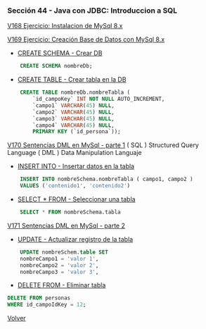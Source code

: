 ### Sección 44 - Java con JDBC: Introduccion a SQL

[V168 Ejercicio: Instalacion de MySql 8.x](https://dev.mysql.com/downloads/mysql/)

[V169 Ejercicio: Creación Base de Datos con MySql 8.x](V169_Creacion_Base_de_Datos)

   * [CREATE SCHEMA - Crear DB](V169_Creacion_Base_de_Datos/crear_schema.sql)

```sql
    CREATE SCHEMA nombreDb;
```

   * [CREATE TABLE - Crear tabla en la DB](V169_Creacion_Base_de_Datos/crear_tabla.sql)

```sql
    CREATE TABLE nombreDb.nombreTabla (
        `id_campoKey` INT NOT NULL AUTO_INCREMENT,
        `campo1` VARCHAR(45) NULL,
        `campo2` VARCHAR(45) NULL,
        `campo3` VARCHAR(45) NULL,
        `campo4` VARCHAR(45) NULL,
        PRIMARY KEY (`id_persona`));
```

[V170 Sentencias DML en MySql - parte 1](V170_Sentencia_DML_en_MySql_Parte_1)
( SQL ) Structured Query Language
( DML ) Data Manipulation Languaje    

   * [INSERT INTO - Insertar datos en la tabla](V170_Sentencia_DML_en_MySql_Parte_1/insertar.sql)

```sql
    INSERT INTO nombreSchema.nombreTabla ( campo1, campo2 )
    VALUES ('contenido1', 'contenido2')
```

   * [SELECT * FROM - Seleccionar una tabla](V170_Sentencia_DML_en_MySql_Parte_1/seleccionar.sql)

```sql
    SELECT * FROM nombreSchema.tabla
```

[V171 Sentencias DML en MySql - parte 2](V171_Sentencia_DML_en_MySql_Parte_2)

   * [UPDATE - Actualizar registro de la tabla](V171_Sentencia_DML_en_MySql_Parte_2/update.sql)

```sql
    UPDATE nombreSchem.table SET
    nombreCampo1 = 'valor 1',
    nombreCampo2 = 'valor 2',
    nombreCampo3 = 'valor 3',
```

   * [DELETE FROM - Eliminar tabla](V171_Sentencia_DML_en_MySql_Parte_2/eliminar.sql)

```sql
DELETE FROM personas
WHERE id_campoIdKey = 12;
```

[Volver](../)